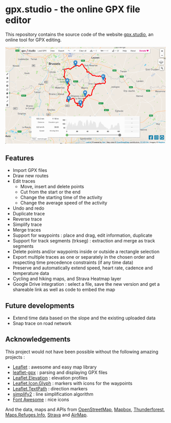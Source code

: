 # gpx.studio - the online GPX file editor

This repository contains the source code of the website [gpx.studio](https://gpxstudio.github.io), an online tool for GPX editing.

![Preview of the online app.](preview.png)

## Features
* Import GPX files
* Draw new routes
* Edit traces
    * Move, insert and delete points
    * Cut from the start or the end
    * Change the starting time of the activity
    * Change the average speed of the activity
* Undo and redo
* Duplicate trace
* Reverse trace
* Simplify trace
* Merge traces
* Support for waypoints : place and drag, edit information, duplicate
* Support for track segments (trkseg) : extraction and merge as track segments
* Delete points and/or waypoints inside or outside a rectangle selection
* Export multiple traces as one or separately in the chosen order and respecting time precedence constraints (if any time data)
* Preserve and automatically extend speed, heart rate, cadence and temperature data
* Cycling and hiking maps, and Strava Heatmap layer
* Google Drive integration : select a file, save the new version and get a shareable link as well as code to embed the map

## Future developments
* Extend time data based on the slope and the existing uploaded data
* Snap trace on road network

## Acknowledgements
This project would not have been possible without the following amazing projects :
* [Leaflet](https://leafletjs.com/) : awesome and easy map library
* [leaflet-gpx](https://github.com/mpetazzoni/leaflet-gpx) : parsing and displaying GPX files
* [Leaflet.Elevation](https://github.com/MrMufflon/Leaflet.Elevation) : elevation profiles
* [Leaflet.Icon.Glyph](https://github.com/Leaflet/Leaflet.Icon.Glyph) : markers with icons for the waypoints
* [Leaflet.TextPath](https://github.com/makinacorpus/Leaflet.TextPath) : direction markers
* [simplify2](https://github.com/geonome/simplify2-js) : line simplification algorithm
* [Font Awesome](https://fontawesome.com/) : nice icons

And the data, maps and APIs from [OpenStreetMap](https://www.openstreetmap.org/), [Mapbox](https://www.mapbox.com/), [Thunderforest](https://www.thunderforest.com/), [Maps.Refuges.Info](https://wiki.openstreetmap.org/wiki/Hiking/mri), [Strava](https://strava.com) and [AirMap](https://www.airmap.com/).
